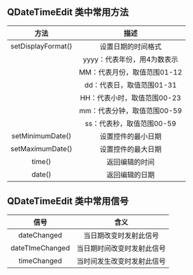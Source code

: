 
## QDateTimeEdit 类中常用方法
| 方法 |	描述 |
|:-----:|:-----:|
| setDisplayFormat() | 设置日期的时间格式 |
|  | yyyy：代表年份，用4为数表示 |
|  | MM：代表月份，取值范围01-12 |
|  | dd：代表日，取值范围01-31 |
|  | HH：代表小时，取值范围00-23 |
|  | mm：代表分钟，取值范围00-59 |
|  | ss：代表秒，取值范围00-59 |
| setMinimumDate() | 设置控件的最小日期 |
| setMaximumDate() | 设置控件的最大日期 |
| time() | 返回编辑的时间 |
| date() | 返回编辑的日期 |


## QDateTimeEdit 类中常用信号

| 信号 |	含义 |
|:-----:|:-----:|
| dateChanged | 当日期改变时发射此信号 |
| dateTImeChanged | 当日期时间改变时发射此信号 |
| timeChanged | 当时间发生改变时发射此信号 |